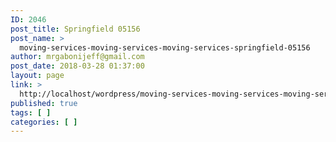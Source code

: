 ```yaml
---
ID: 2046
post_title: Springfield 05156
post_name: >
  moving-services-moving-services-moving-services-springfield-05156
author: mrgabonijeff@gmail.com
post_date: 2018-03-28 01:37:00
layout: page
link: >
  http://localhost/wordpress/moving-services-moving-services-moving-services-springfield-05156/
published: true
tags: [ ]
categories: [ ]
---
```

